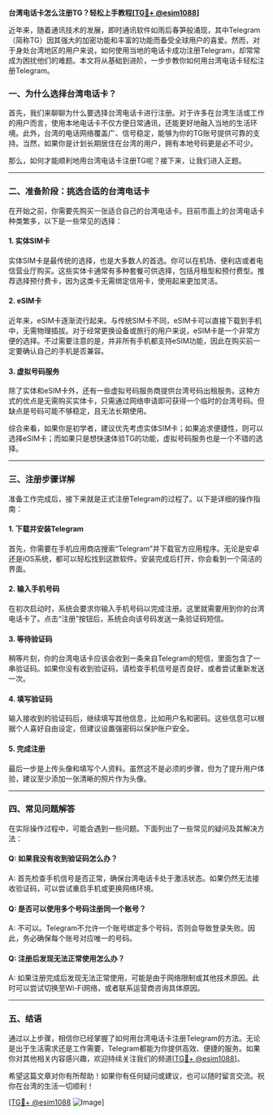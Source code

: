 **台湾电话卡怎么注册TG？轻松上手教程[[TG💪+ @esim1088](https://t.me/s/esim1088)]**

近年来，随着通讯技术的发展，即时通讯软件如雨后春笋般涌现，其中Telegram（简称TG）因其强大的加密功能和丰富的功能而备受全球用户的喜爱。然而，对于身处台湾地区的用户来说，如何使用当地的电话卡成功注册Telegram，却常常成为困扰他们的难题。本文将从基础到进阶，一步步教你如何用台湾电话卡轻松注册Telegram。

### **一、为什么选择台湾电话卡？**

首先，我们来聊聊为什么要选择台湾电话卡进行注册。对于许多在台湾生活或工作的用户而言，使用本地电话卡不仅方便日常通讯，还能更好地融入当地的生活环境。此外，台湾的电话网络覆盖广、信号稳定，能够为你的TG账号提供可靠的支持。当然，如果你是计划长期居住在台湾的用户，拥有本地号码更是必不可少。

那么，如何才能顺利地用台湾电话卡注册TG呢？接下来，让我们进入正题。

---

### **二、准备阶段：挑选合适的台湾电话卡**

在开始之前，你需要先购买一张适合自己的台湾电话卡。目前市面上的台湾电话卡种类繁多，以下是一些常见的选择：

#### **1. 实体SIM卡**
实体SIM卡是最传统的选择，也是大多数人的首选。你可以在机场、便利店或者电信营业厅购买。这些实体卡通常有多种套餐可供选择，包括月租型和预付费型。推荐选择预付费卡，因为这类卡无需绑定信用卡，使用起来更加灵活。

#### **2. eSIM卡**
近年来，eSIM卡逐渐流行起来。与传统SIM卡不同，eSIM卡可以直接下载到手机中，无需物理插拔。对于经常更换设备或旅行的用户来说，eSIM卡是一个非常方便的选择。不过需要注意的是，并非所有手机都支持eSIM功能，因此在购买前一定要确认自己的手机是否兼容。

#### **3. 虚拟号码服务**
除了实体和eSIM卡外，还有一些虚拟号码服务商提供台湾号码出租服务。这种方式的优点是无需购买实体卡，只需通过网络申请即可获得一个临时的台湾号码。但缺点是号码可能不够稳定，且无法长期使用。

综合来看，如果你是初学者，建议优先考虑实体SIM卡；如果追求便捷性，则可以选择eSIM卡；而如果只是想快速体验TG的功能，虚拟号码服务也是一个不错的选择。

---

### **三、注册步骤详解**

准备工作完成后，接下来就是正式注册Telegram的过程了。以下是详细的操作指南：

#### **1. 下载并安装Telegram**
首先，你需要在手机应用商店搜索“Telegram”并下载官方应用程序。无论是安卓还是iOS系统，都可以轻松找到这款软件。安装完成后打开，你会看到一个简洁的界面。

#### **2. 输入手机号码**
在初次启动时，系统会要求你输入手机号码以完成注册。这里就需要用到你的台湾电话卡了。点击“注册”按钮后，系统会向该号码发送一条验证码短信。

#### **3. 等待验证码**
稍等片刻，你的台湾电话卡应该会收到一条来自Telegram的短信，里面包含了一串验证码。如果你没有收到验证码，请检查手机信号是否良好，或者尝试重新发送一次。

#### **4. 填写验证码**
输入接收到的验证码后，继续填写其他信息，比如用户名和密码。这些信息可以根据个人喜好自由设定，但建议设置强密码以保护账户安全。

#### **5. 完成注册**
最后一步是上传头像和填写个人资料。虽然这不是必须的步骤，但为了提升用户体验，建议至少添加一张清晰的照片作为头像。

---

### **四、常见问题解答**

在实际操作过程中，可能会遇到一些问题。下面列出了一些常见的疑问及其解决方法：

#### **Q: 如果我没有收到验证码怎么办？**
A: 首先检查手机信号是否正常，确保台湾电话卡处于激活状态。如果仍然无法接收验证码，可以尝试重启手机或更换网络环境。

#### **Q: 是否可以使用多个号码注册同一个账号？**
A: 不可以。Telegram不允许一个账号绑定多个号码，否则会导致登录失败。因此，务必确保每个账号对应唯一的号码。

#### **Q: 注册后发现无法正常使用怎么办？**
A: 如果注册完成后发现无法正常使用，可能是由于网络限制或其他技术原因。此时可以尝试切换至Wi-Fi网络，或者联系运营商咨询具体原因。

---

### **五、结语**

通过以上步骤，相信你已经掌握了如何用台湾电话卡注册Telegram的方法。无论是出于生活需求还是工作需要，Telegram都能为你提供高效、便捷的服务。如果你对其他相关内容感兴趣，欢迎持续关注我们的频道[[TG💪+ @esim1088](https://t.me/s/esim1088)]。

希望这篇文章对你有所帮助！如果你有任何疑问或建议，也可以随时留言交流。祝你在台湾的生活一切顺利！

[[TG💪+ @esim1088](https://t.me/s/esim1088) ![Image](https://i.postimg.cc/4NQfJmqS/Snipaste-2025-05-13-00-14-12.png)]